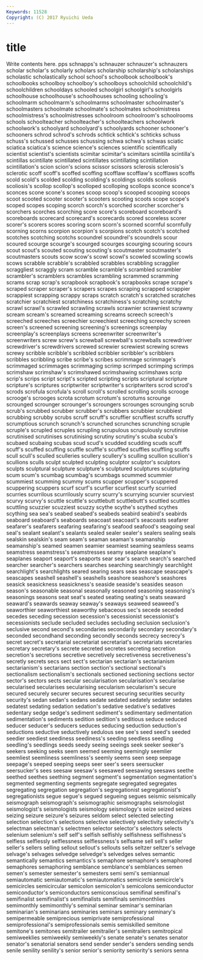 ```yaml
---
Keywords: 11528 
Copyright: (C) 2017 Ryuichi Ueda
---
```


# title

Write contents here.
pps schnapps's schnauzer schnauzer's schnauzers scholar scholar's scholarly
scholars scholarship scholarship's scholarships scholastic scholastically school school's schoolbook schoolbook's
schoolbooks schoolboy schoolboy's schoolboys schoolchild schoolchild's schoolchildren schooldays schooled schoolgirl
schoolgirl's schoolgirls schoolhouse schoolhouse's schoolhouses schooling schooling's schoolmarm schoolmarm's schoolmarms
schoolmaster schoolmaster's schoolmasters schoolmate schoolmate's schoolmates schoolmistress schoolmistress's schoolmistresses schoolroom
schoolroom's schoolrooms schools schoolteacher schoolteacher's schoolteachers schoolwork schoolwork's schoolyard schoolyard's
schoolyards schooner schooner's schooners schrod schrod's schrods schtick schtick's schticks
schuss schuss's schussed schusses schussing schwa schwa's schwas sciatic sciatica
sciatica's science science's sciences scientific scientifically scientist scientist's scientists scimitar
scimitar's scimitars scintilla scintilla's scintillas scintillate scintillated scintillates scintillating scintillation
scintillation's scion scion's scions scissor scissors sclerosis sclerosis's sclerotic scoff
scoff's scoffed scoffing scofflaw scofflaw's scofflaws scoffs scold scold's scolded
scolding scolding's scoldings scolds scoliosis scoliosis's scollop scollop's scolloped scolloping
scollops sconce sconce's sconces scone scone's scones scoop scoop's scooped
scooping scoops scoot scooted scooter scooter's scooters scooting scoots scope
scope's scoped scopes scoping scorch scorch's scorched scorcher scorcher's scorchers
scorches scorching score score's scoreboard scoreboard's scoreboards scorecard scorecard's scorecards
scored scoreless scorer scorer's scorers scores scoring scorn scorn's scorned
scornful scornfully scorning scorns scorpion scorpion's scorpions scotch scotch's scotched
scotches scotching scotchs scoundrel scoundrel's scoundrels scour scoured scourge scourge's
scourged scourges scourging scouring scours scout scout's scouted scouting scouting's
scoutmaster scoutmaster's scoutmasters scouts scow scow's scowl scowl's scowled scowling
scowls scows scrabble scrabble's scrabbled scrabbles scrabbling scragglier scraggliest scraggly
scram scramble scramble's scrambled scrambler scrambler's scramblers scrambles scrambling scrammed
scramming scrams scrap scrap's scrapbook scrapbook's scrapbooks scrape scrape's scraped
scraper scraper's scrapers scrapes scraping scrapped scrappier scrappiest scrapping scrappy
scraps scratch scratch's scratched scratches scratchier scratchiest scratchiness scratchiness's scratching
scratchy scrawl scrawl's scrawled scrawling scrawls scrawnier scrawniest scrawny scream
scream's screamed screaming screams screech screech's screeched screeches screechier screechiest
screeching screechy screen screen's screened screening screening's screenings screenplay screenplay's
screenplays screens screenwriter screenwriter's screenwriters screw screw's screwball screwball's screwballs
screwdriver screwdriver's screwdrivers screwed screwier screwiest screwing screws screwy scribble
scribble's scribbled scribbler scribbler's scribblers scribbles scribbling scribe scribe's scribes
scrimmage scrimmage's scrimmaged scrimmages scrimmaging scrimp scrimped scrimping scrimps scrimshaw
scrimshaw's scrimshawed scrimshawing scrimshaws scrip scrip's scrips script script's scripted
scripting scripts scriptural scripture scripture's scriptures scriptwriter scriptwriter's scriptwriters scrod
scrod's scrods scrofula scrofula's scroll scroll's scrolled scrolling scrolls scrooge
scrooge's scrooges scrota scrotum scrotum's scrotums scrounge scrounged scrounger scrounger's
scroungers scrounges scrounging scrub scrub's scrubbed scrubber scrubber's scrubbers scrubbier
scrubbiest scrubbing scrubby scrubs scruff scruff's scruffier scruffiest scruffs scruffy
scrumptious scrunch scrunch's scrunched scrunches scrunching scruple scruple's scrupled scruples
scrupling scrupulous scrupulously scrutinise scrutinised scrutinises scrutinising scrutiny scrutiny's scuba
scuba's scubaed scubaing scubas scud scud's scudded scudding scuds scuff
scuff's scuffed scuffing scuffle scuffle's scuffled scuffles scuffling scuffs scull
scull's sculled sculleries scullery scullery's sculling scullion scullion's scullions sculls
sculpt sculpted sculpting sculptor sculptor's sculptors sculpts sculptural sculpture sculpture's
sculptured sculptures sculpturing scum scum's scumbag scumbag's scumbags scummed scummier
scummiest scumming scummy scums scupper scupper's scuppered scuppering scuppers scurf
scurf's scurfier scurfiest scurfy scurried scurries scurrilous scurrilously scurry scurry's
scurrying scurvier scurviest scurvy scurvy's scuttle scuttle's scuttlebutt scuttlebutt's scuttled
scuttles scuttling scuzzier scuzziest scuzzy scythe scythe's scythed scythes scything
sea sea's seabed seabed's seabeds seabird seabird's seabirds seaboard seaboard's
seaboards seacoast seacoast's seacoasts seafarer seafarer's seafarers seafaring seafaring's seafood
seafood's seagoing seal seal's sealant sealant's sealants sealed sealer sealer's
sealers sealing seals sealskin sealskin's seam seam's seaman seaman's seamanship
seamanship's seamed seamen seamier seamiest seaming seamless seams seamstress seamstress's
seamstresses seamy seaplane seaplane's seaplanes seaport seaport's seaports sear sear's
search search's searched searcher searcher's searchers searches searching searchingly searchlight
searchlight's searchlights seared searing sears seas seascape seascape's seascapes seashell
seashell's seashells seashore seashore's seashores seasick seasickness seasickness's seaside seaside's
seasides season season's seasonable seasonal seasonally seasoned seasoning seasoning's seasonings
seasons seat seat's seated seating seating's seats seaward seaward's seawards
seaway seaway's seaways seaweed seaweed's seaworthier seaworthiest seaworthy sebaceous sec's
secede seceded secedes seceding secession secession's secessionist secessionist's secessionists seclude
secluded secludes secluding seclusion seclusion's seclusive second second's secondaries secondarily
secondary secondary's seconded secondhand seconding secondly seconds secrecy secrecy's secret
secret's secretarial secretariat secretariat's secretariats secretaries secretary secretary's secrete secreted
secretes secreting secretion secretion's secretions secretive secretively secretiveness secretiveness's secretly
secrets secs sect sect's sectarian sectarian's sectarianism sectarianism's sectarians section
section's sectional sectional's sectionalism sectionalism's sectionals sectioned sectioning sections sector
sector's sectors sects secular secularisation secularisation's secularise secularised secularises secularising
secularism secularism's secure secured securely securer secures securest securing securities
security security's sedan sedan's sedans sedate sedated sedately sedater sedates
sedatest sedating sedation sedation's sedative sedative's sedatives sedentary sedge sedge's
sediment sediment's sedimentary sedimentation sedimentation's sediments sedition sedition's seditious seduce
seduced seducer seducer's seducers seduces seducing seduction seduction's seductions seductive
seductively sedulous see see's seed seed's seeded seedier seediest seediness
seediness's seeding seedless seedling seedling's seedlings seeds seedy seeing seeings
seek seeker seeker's seekers seeking seeks seem seemed seeming seemingly
seemlier seemliest seemliness seemliness's seemly seems seen seep seepage seepage's
seeped seeping seeps seer seer's seers seersucker seersucker's sees seesaw
seesaw's seesawed seesawing seesaws seethe seethed seethes seething segment segment's
segmentation segmentation's segmented segmenting segments segregate segregated segregates segregating segregation
segregation's segregationist segregationist's segregationists segue segue's segued segueing segues seismic
seismically seismograph seismograph's seismographic seismographs seismologist seismologist's seismologists seismology seismology's
seize seized seizes seizing seizure seizure's seizures seldom select selected
selecting selection selection's selections selective selectively selectivity selectivity's selectman selectman's
selectmen selector selector's selectors selects selenium selenium's self self's selfish
selfishly selfishness selfishness's selfless selflessly selflessness selflessness's selfsame sell sell's
seller seller's sellers selling sellout sellout's sellouts sells seltzer seltzer's
selvage selvage's selvages selvedge selvedge's selvedges selves semantic semantically semantics
semantics's semaphore semaphore's semaphored semaphores semaphoring semblance semblance's semblances semen
semen's semester semester's semesters semi semi's semiannual semiautomatic semiautomatic's semiautomatics
semicircle semicircle's semicircles semicircular semicolon semicolon's semicolons semiconductor semiconductor's semiconductors
semiconscious semifinal semifinal's semifinalist semifinalist's semifinalists semifinals semimonthlies semimonthly semimonthly's
seminal seminar seminar's seminarian seminarian's seminarians seminaries seminars seminary seminary's
semipermeable semiprecious semiprivate semiprofessional semiprofessional's semiprofessionals semis semiskilled semitone semitone's
semitones semitrailer semitrailer's semitrailers semitropical semiweeklies semiweekly semiweekly's senate senate's
senates senator senator's senatorial senators send sender sender's senders sending
sends senile senility senility's senior senior's seniority seniority's seniors senna
